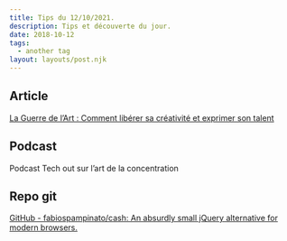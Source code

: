 ```yaml
---
title: Tips du 12/10/2021.
description: Tips et découverte du jour.
date: 2018-10-12
tags:
  - another tag
layout: layouts/post.njk
---
```

## Article

[La Guerre de l’Art : Comment libérer sa créativité et exprimer son talent](https://medium.com/essentiels/la-guerre-de-lart-comment-lib%C3%A9rer-sa-cr%C3%A9ativit%C3%A9-et-exprimer-son-talent-3c7273d423cb)
## Podcast
Podcast Tech out sur l’art de la concentration

## Repo git

[GitHub - fabiospampinato/cash: An absurdly small jQuery alternative for modern browsers.](https://github.com/fabiospampinato/cash)

